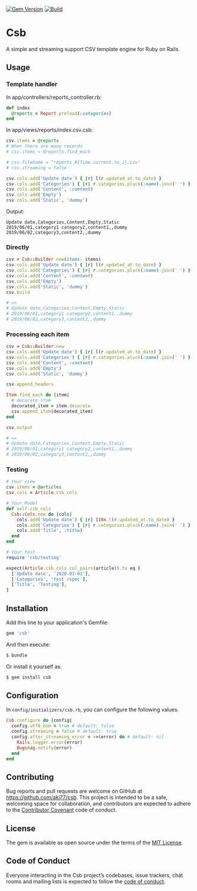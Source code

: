 [![Gem Version](https://badge.fury.io/rb/csb.svg)](https://rubygems.org/gems/csb)
[![Build](https://github.com/aki77/csb/workflows/Build/badge.svg)](https://github.com/aki77/csb/actions)

# Csb

A simple and streaming support CSV template engine for Ruby on Rails.

## Usage

### Template handler

In app/controllers/reports_controller.rb:

```ruby
def index
  @reports = Report.preload(:categories)
end
```

In app/views/reports/index.csv.csb:

```ruby
csv.items = @reports
# When there are many records
# csv.items = @reports.find_each

# csv.filename = "reports_#{Time.current.to_i}.csv"
# csv.streaming = false

csv.cols.add('Update date') { |r| l(r.updated_at.to_date) }
csv.cols.add('Categories') { |r| r.categories.pluck(:name).join(' ') }
csv.cols.add('Content', :content)
csv.cols.add('Empty')
csv.cols.add('Static', 'dummy')
```

Output:

```csv
Update date,Categories,Content,Empty,Static
2019/06/01,category1 category2,content1,,dummy
2019/06/02,category3,content2,,dummy
```

### Directly

```ruby
csv = Csb::Builder.new(items: items)
csv.cols.add('Update date') { |r| l(r.updated_at.to_date) }
csv.cols.add('Categories') { |r| r.categories.pluck(:name).join(' ') }
csv.cols.add('Content', :content)
csv.cols.add('Empty')
csv.cols.add('Static', 'dummy')
csv.build

# =>
# Update date,Categories,Content,Empty,Static
# 2019/06/01,category1 category2,content1,,dummy
# 2019/06/02,category3,content2,,dummy
```

### Processing each item

```ruby
csv = Csb::Builder.new
csv.cols.add('Update date') { |r| l(r.updated_at.to_date) }
csv.cols.add('Categories') { |r| r.categories.pluck(:name).join(' ') }
csv.cols.add('Content', :content)
csv.cols.add('Empty')
csv.cols.add('Static', 'dummy')

csv.append_headers

Item.find_each do |item|
  # decorate item
  decorated_item = item.decorate
  csv.append_item(decorated_item)
end

csv.output

# =>
# Update date,Categories,Content,Empty,Static
# 2019/06/01,category1 category2,content1,,dummy
# 2019/06/02,category3,content2,,dummy
```

### Testing

```ruby
# Your view
csv.items = @articles
csv.cols = Article.csb_cols

# Your Model
def self.csb_cols
  Csb::Cols.new do |cols|
    cols.add('Update date') { |r| I18n.l(r.updated_at.to_date) }
    cols.add('Categories') { |r| r.categories.pluck(:name).join(' ') }
    cols.add('Title', :title)
  end
end

# Your test
require 'csb/testing'

expect(Article.csb_cols.col_pairs(article)).to eq [
  ['Update date', '2020-01-01'],
  ['Categories', 'test rspec'],
  ['Title', 'Testing'],
]
```

## Installation

Add this line to your application's Gemfile:

```ruby
gem 'csb'
```

And then execute:

```bash
$ bundle
```

Or install it yourself as:

```bash
$ gem install csb
```

## Configuration

In `config/initializers/csb.rb`, you can configure the following values.

```ruby
Csb.configure do |config|
  config.utf8_bom = true # default: false
  config.streaming = false # default: true
  config.after_streaming_error = ->(error) do # default: nil
    Rails.logger.error(error)
    Bugsnag.notify(error)
  end
end
```

## Contributing

Bug reports and pull requests are welcome on GitHub at https://github.com/aki77/csb. This project is intended to be a safe, welcoming space for collaboration, and contributors are expected to adhere to the [Contributor Covenant](http://contributor-covenant.org) code of conduct.

## License

The gem is available as open source under the terms of the [MIT License](https://opensource.org/licenses/MIT).

## Code of Conduct

Everyone interacting in the Csb project’s codebases, issue trackers, chat rooms and mailing lists is expected to follow the [code of conduct](https://github.com/aki77/csb/blob/master/CODE_OF_CONDUCT.md).
